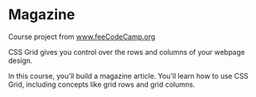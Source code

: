 # Magazine
 Course project from www.feeCodeCamp.org

CSS Grid gives you control over the rows and columns of your webpage design.

In this course, you'll build a magazine article. You'll learn how to use CSS Grid, including concepts like grid rows and grid columns.